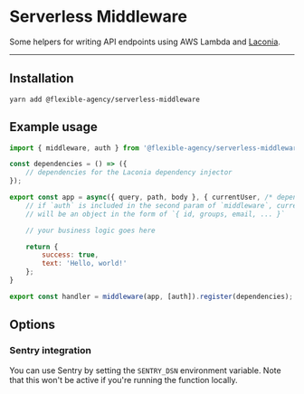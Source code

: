 # Serverless Middleware

Some helpers for writing API endpoints using AWS Lambda and [Laconia](https://github.com/laconiajs/laconia).

---

## Installation

```shell
yarn add @flexible-agency/serverless-middleware
```

## Example usage

```js
import { middleware, auth } from '@flexible-agency/serverless-middleware';

const dependencies = () => ({
	// dependencies for the Laconia dependency injector
});

export const app = async({ query, path, body }, { currentUser, /* dependences */ }) => {
	// if `auth` is included in the second param of `middleware`, currentUser
	// will be an object in the form of `{ id, groups, email, ... }`

	// your business logic goes here

	return {
		success: true,
		text: 'Hello, world!'
	};
}

export const handler = middleware(app, [auth]).register(dependencies);
```

## Options

### Sentry integration

You can use Sentry by setting the `SENTRY_DSN` environment variable. 
Note that this won't be active if you're running the function locally.
